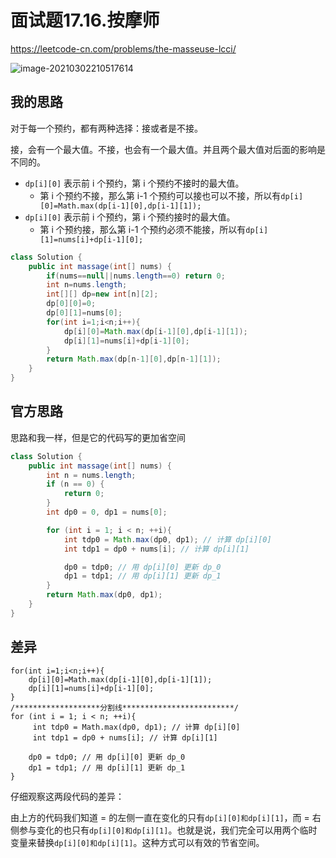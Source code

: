 # 面试题17.16.按摩师

https://leetcode-cn.com/problems/the-masseuse-lcci/

![image-20210302210517614](C:\Users\wangy\AppData\Roaming\Typora\typora-user-images\image-20210302210517614.png)

## 我的思路

对于每一个预约，都有两种选择：接或者是不接。

接，会有一个最大值。不接，也会有一个最大值。并且两个最大值对后面的影响是不同的。

- `dp[i][0]` 表示前 i 个预约，第 i 个预约不接时的最大值。
  - 第 i 个预约不接，那么第 i-1 个预约可以接也可以不接，所以有`dp[i][0]=Math.max(dp[i-1][0],dp[i-1][1]);`
- `dp[i][0]` 表示前 i 个预约，第 i 个预约接时的最大值。
  - 第 i 个预约接，那么第 i-1 个预约必须不能接，所以有`dp[i][1]=nums[i]+dp[i-1][0];`

```java
class Solution {
    public int massage(int[] nums) {
        if(nums==null||nums.length==0) return 0;
        int n=nums.length;
        int[][] dp=new int[n][2];
        dp[0][0]=0;
        dp[0][1]=nums[0];
        for(int i=1;i<n;i++){
            dp[i][0]=Math.max(dp[i-1][0],dp[i-1][1]);
            dp[i][1]=nums[i]+dp[i-1][0];
        }
        return Math.max(dp[n-1][0],dp[n-1][1]);
    }
}
```



## 官方思路

思路和我一样，但是它的代码写的更加省空间

```java
class Solution {
    public int massage(int[] nums) {
        int n = nums.length;
        if (n == 0) {
            return 0;
        }
        int dp0 = 0, dp1 = nums[0];

        for (int i = 1; i < n; ++i){
            int tdp0 = Math.max(dp0, dp1); // 计算 dp[i][0]
            int tdp1 = dp0 + nums[i]; // 计算 dp[i][1]

            dp0 = tdp0; // 用 dp[i][0] 更新 dp_0
            dp1 = tdp1; // 用 dp[i][1] 更新 dp_1
        }
        return Math.max(dp0, dp1);
    }
}
```



## 差异

```
for(int i=1;i<n;i++){
    dp[i][0]=Math.max(dp[i-1][0],dp[i-1][1]);
    dp[i][1]=nums[i]+dp[i-1][0];
}
/*******************分割线*************************/
for (int i = 1; i < n; ++i){
     int tdp0 = Math.max(dp0, dp1); // 计算 dp[i][0]
     int tdp1 = dp0 + nums[i]; // 计算 dp[i][1]

    dp0 = tdp0; // 用 dp[i][0] 更新 dp_0
    dp1 = tdp1; // 用 dp[i][1] 更新 dp_1
}
```

仔细观察这两段代码的差异：

由上方的代码我们知道 = 的左侧一直在变化的只有`dp[i][0]和dp[i][1]`，而 = 右侧参与变化的也只有`dp[i][0]和dp[i][1]`。也就是说，我们完全可以用两个临时变量来替换`dp[i][0]和dp[i][1]`。这种方式可以有效的节省空间。

